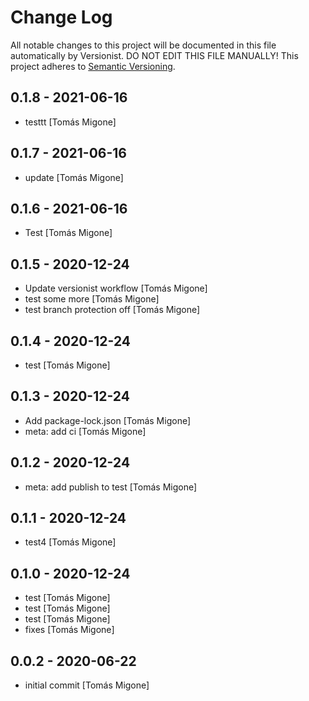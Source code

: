 # Change Log

All notable changes to this project will be documented in this file
automatically by Versionist. DO NOT EDIT THIS FILE MANUALLY!
This project adheres to [Semantic Versioning](http://semver.org/).

## 0.1.8 - 2021-06-16

* testtt [Tomás Migone]

## 0.1.7 - 2021-06-16

* update [Tomás Migone]

## 0.1.6 - 2021-06-16

* Test [Tomás Migone]

## 0.1.5 - 2020-12-24

* Update versionist workflow [Tomás Migone]
* test some more [Tomás Migone]
* test branch protection off [Tomás Migone]

## 0.1.4 - 2020-12-24

* test [Tomás Migone]

## 0.1.3 - 2020-12-24

* Add package-lock.json [Tomás Migone]
* meta: add ci [Tomás Migone]

## 0.1.2 - 2020-12-24

* meta: add publish to test [Tomás Migone]

## 0.1.1 - 2020-12-24

* test4 [Tomás Migone]

## 0.1.0 - 2020-12-24

* test [Tomás Migone]
* test [Tomás Migone]
* test [Tomás Migone]
* fixes [Tomás Migone]

## 0.0.2 - 2020-06-22

* initial commit [Tomás Migone]
